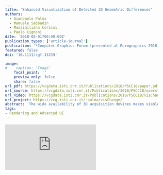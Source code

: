 ```yaml
---
title: 'Enhanced Visualization of Detected 3D Geometric Differences'
authors:
  - Gianpaolo Palma
  - Manuele Sabbadin
  - Massimiliano Corsini
  - Paolo Cignoni
date: '2018-02-01T00:00:00Z'
publication_types: ['article-journal']
publication: '*Computer Graphics Forum (presented at Eurographics 2018)*'
featured: false
doi: '10.1111/cgf.13239'

image:
#    caption: 'Image'
    focal_point: ''
    preview_only: false
    share: false
url_pdf: https://vcgdata.isti.cnr.it/Publications/2018/PSCC18/paper.pdf
url_source: https://vcgdata.isti.cnr.it/Publications/2018/PSCC18/userstudy.pdf
url_video: https://vcgdata.isti.cnr.it/Publications/2018/PSCC18/visChange_renderingImprovement.mp4
url_project: https://vcg.isti.cnr.it/~palma/visChange/
abstract: 'The wide availability of 3D acquisition devices makes viable their use for shape monitoring. The current techniques for the analysis of time-varying data can efficiently detect actual significant geometric changes and rule out differences due to irrelevant variations (like sampling, lighting, coverage). On the other hand, the effective visualization of such detected changes can be challenging when we want to show at the same time the original appearance of the 3D model. In this paper, we propose a dynamic technique for the effective visualization of detected differences between two 3D scenes. The presented approach, while retaining the original appearance, allows the user to switch between the two models in a way that enhances the geometric differences that have been detected as significant. Additionally, the same technique is able to visually hides the other negligible, yet visible, variations. The main idea is to use two distinct screen space time-based interpolation functions for the significant 3D differences and for the small variations to hide. We have validated the proposed approach in a user study on a different class of datasets, proving the objective and subjective effectiveness of the method.'
tags:
- Rendering and Advanced UI
---
```

<div class='embed-container'><iframe src='https://www.youtube.com/embed/i_2oiK4sXIE' frameborder='0' allowfullscreen></iframe></div>

